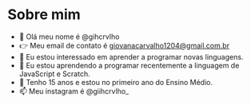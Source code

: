  # Sobre mim
- 👋 Olá meu nome é @gihcrvlho
- 👉 Meu email de contato é giovanacarvalho1204@gmail.com.br
- 👀 Eu estou interessado em aprender a programar novas linguagens.
- 🌱 Eu estou aprendendo a programar recentemente a linguagem de JavaScript e Scratch.
- 💞️ Tenho 15 anos e estou no primeiro ano do Ensino Médio.
- 📫 Meu instagram é @giihcrvlho_
